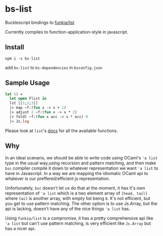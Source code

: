 # bs-list

  Bucklescript bindings to [funkia/list](https://github.com/funkia/list)

  Currently compiles to function-application-style in javascript. 

## Install 
```
npm i -s bs-list
```
add `bs-list` to `bs-dependencies` in `bsconfig.json`

## Sample Usage 

``` OCaml
let () = 
  let open Flist in 
  lst [|1;2;3|]
  |> map ~f:(fun x -> x + 1)
  |> adjust 2 ~f:(fun x -> x * 2)
  |> foldl ~f:(fun x acc -> x * acc) 0
  |> Js.log
```

Please look at `list`'s [docs](https://github.com/funkia/list/README.md) for all the available functions.

## Why

In an ideal scenario, we should be able to write code using OCaml's `'a list` type in the usual way,using recursion and pattern matching, and then make `bsc` compiler compile it down to whatever representation 
we want `'a list` to have in Javascript. In a way we are mapping the idiomatic OCaml api to whatever is our preffered/efficient js representation. 

Unfortunately, `bsc` doesn't let us do that at the moment, it has it's own representation of `'a list` which is a two element array of `[head, tail]` where `tail` is another array, with empty list being `0`. It's not efficient, but you get to use pattern matching. The other option is to use Js.Array, but the api is lacking, doesn't have any of the nice things `'a list` has. 

Using `funkia/list` is a compromise, it has a pretty comprehensive api like `'a list` but can't use pattern matching, is very efficient like `Js.Array` but has a nicer api. 